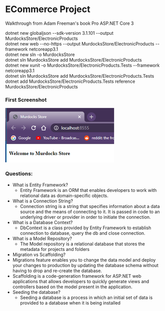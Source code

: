 # ECommerce Project

Walkthrough from Adam Freeman's book Pro ASP.NET Core 3 

dotnet new globaljson --sdk-version 3.1.101 --output MurdocksStore/ElectronicProducts  
dotnet new web --no-https --output MurdocksStore/ElectronicProducts --framework netcoreapp3.1  
dotnet new sln -o MurdocksStore  
dotnet sln MurdocksStore add MurdocksStore/ElectronicProducts   
dotnet new xunit -o MurdocksStore/ElectronicProducts.Tests --framework netcoreapp3.1  
dotnet sln MurdocksStore add MurdocksStore/ElectronicProducts.Tests   
dotnet add MurdocksStore/ElectronicProducts.Tests reference MurdocksStore/ElectronicProducts   

### First Screenshot
![First Screenshot](https://github.com/MurdockTHS/MurdocksStore/blob/master/murdocks1.PNG)

### Questions:
* What is Entity Framework?
  * Entity Framework is an ORM that enables developers to work with relational data as domain-specific objects.
* What is a Connection String?
  * Connection string is a string that specifies information about a data source and the means of connecting to it. It is passed in code to an underlying driver or provider in order to initiate the connection.
* What is a Database Context?
  * DbContext is a class provided by Entity Framework to establish connection to database, query the db and close connection.
* What is a Model Repository?
  * The Model repository is a relational database that stores the metadata for projects and folders
* Migration vs Scaffolding?
 *   Migrations feature enables you to change the data model and deploy your changes to production by updating the database schema without having to drop and re-create the database.
 *  Scaffolding is a code-generation framework for ASP.NET web applications that allows developers to quickly generate views and controllers based on the model present in the application.
* Seeding the database?
  * Seeding a database is a process in which an initial set of data is provided to a database when it is being installed

